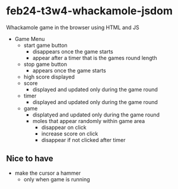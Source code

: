# feb24-t3w4-whackamole-jsdom

Whackamole game in the browser using HTML and JS

- Game Menu
  - start game button
    - disappears once the game starts
    - appear after a timer that is the games round length
  - stop game button
    - appears once the game starts
  - high score displayed
  - score
    - displayed and updated only during the game round
  - timer
    - displayed and updated only during the game round
  - game
    - displatyed and updated only during the game round
    - moles that appear randomly within game area
      - disappear on click
      - increase score on click
      - disappear if not clicked after timer

## Nice to have

- make the cursor a hammer
  - only when game is running
